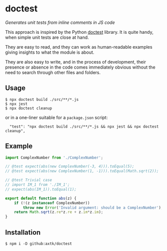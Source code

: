 # doctest

_Generates unit tests from inline comments in JS code_

This approach is inspired by the Python [doctest](https://docs.python.org/3/library/doctest.html) library. It is quite handy, when simple unit tests are close at hand.

They are easy to read, and they can work as human-readable examples giving insights to what the module is about.

They are also easy to write, and in the process of development, their presence or absence in the code comes immediately obvious without the need to search through other files and folders.

## Usage

```
$ npx doctest build ./src/**/*.js
$ npx jest
$ npx doctest cleanup
```

or in a one-liner suitable for a `package.json` script:

```
  "test": "npx doctest build ./src/**/*.js && npx jest && npx doctest cleanup",
```

## Example

```js
import ComplexNumber from './ComplexNumber';

// @test expect(abs(new ComplexNumber(-3, 4))).toEqual(5);
// @test expect(abs(new ComplexNumber(1, -1))).toEqual(Math.sqrt(2));

// @test Trivial case
// import IM_1 from './IM_1';
// expect(abs(IM_1)).toEqual(1);

export default function abs(z) {
    if (!(z instanceof ComplexNumber))
        throw new Error('Invalid argument: should be a ComplexNumber');
    return Math.sqrt(z.re*z.re + z.im*z.im);
}
```

## Installation

```
$ npm i -D github:axtk/doctest
```
